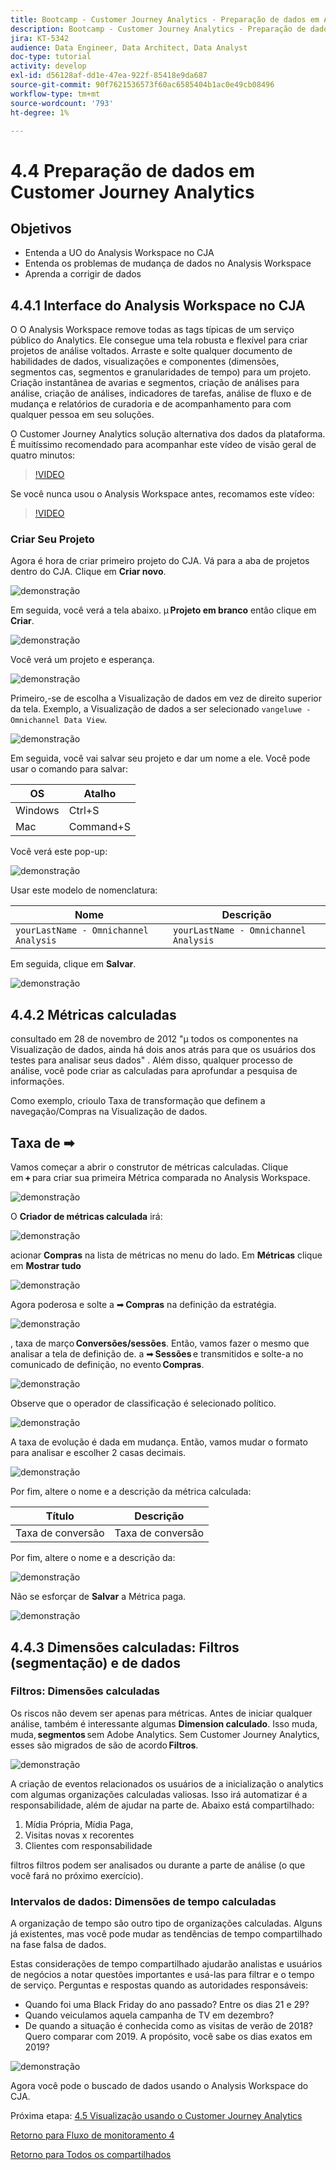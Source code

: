 ```yaml
---
title: Bootcamp - Customer Journey Analytics - Preparação de dados em Analysis Workspace - Brasil
description: Bootcamp - Customer Journey Analytics - Preparação de dados em Analysis Workspace - Brasil
jira: KT-5342
audience: Data Engineer, Data Architect, Data Analyst
doc-type: tutorial
activity: develop
exl-id: d56128af-dd1e-47ea-922f-85418e9da687
source-git-commit: 90f7621536573f60ac6585404b1ac0e49cb08496
workflow-type: tm+mt
source-wordcount: '793'
ht-degree: 1%

---
```


# 4.4 Preparação de dados em Customer Journey Analytics

## Objetivos

- Entenda a UO do Analysis Workspace no CJA
- Entenda os problemas de mudança de dados no Analysis Workspace
- Aprenda a corrigir de dados

## 4.4.1 Interface do Analysis Workspace no CJA

O O Analysis Workspace remove todas as tags típicas de um serviço público do Analytics. Ele consegue uma tela robusta e flexível para criar projetos de análise voltados. Arraste e solte qualquer documento de habilidades de dados, visualizações e componentes (dimensões, segmentos cas, segmentos e granularidades de tempo) para um projeto. Criação instantânea de avarias e segmentos, criação de análises para análise, criação de análises, indicadores de tarefas, análise de fluxo e de mudança e relatórios de curadoria e de acompanhamento para com qualquer pessoa em seu soluções.

O Customer Journey Analytics solução alternativa dos dados da plataforma. É muitíssimo recomendado para acompanhar este vídeo de visão geral de quatro minutos:

>[!VIDEO](https://video.tv.adobe.com/v/35109?quality=12&learn=on)

Se você nunca usou o Analysis Workspace antes, recomamos este vídeo:

>[!VIDEO](https://video.tv.adobe.com/v/26266?quality=12&learn=on)

### Criar Seu Projeto

Agora é hora de criar primeiro projeto do CJA. Vá para a aba de projetos dentro do CJA. Clique em **Criar novo**.

![demonstração](./images/prmenu.png)

Em seguida, você verá a tela abaixo. µ **Projeto em branco** então clique em **Criar**.

![demonstração](./images/prmenu1.png)

Você verá um projeto e esperança.

![demonstração](./images/premptyprojects.png)

Primeiro,-se de escolha a Visualização de dados em vez de direito superior da tela. Exemplo, a Visualização de dados a ser selecionado `vangeluwe - Omnichannel Data View`.

![demonstração](./images/prdv.png)

Em seguida, você vai salvar seu projeto e dar um nome a ele. Você pode usar o comando para salvar:

| OS | Atalho |
| ----------------- |-------------| 
| Windows | Ctrl+S |
| Mac | Command+S |

Você verá este pop-up:

![demonstração](./images/prsave.png)

Usar este modelo de nomenclatura:

| Nome | Descrição |
| ----------------- |-------------| 
| `yourLastName - Omnichannel Analysis` | `yourLastName - Omnichannel Analysis` |

Em seguida, clique em **Salvar**.

![demonstração](./images/prsave2.png)

## 4.4.2 Métricas calculadas

consultado em 28 de novembro de 2012 &quot;µ todos os componentes na Visualização de dados, ainda há dois anos atrás para que os usuários dos testes para analisar seus dados&quot; . Além disso, qualquer processo de análise, você pode criar as calculadas para aprofundar a pesquisa de informações.

Como exemplo, crioulo Taxa de transformação que definem a navegação/Compras na Visualização de dados.

## Taxa de ➡

Vamos começar a abrir o construtor de métricas calculadas. Clique em **+** para criar sua primeira Métrica comparada no Analysis Workspace.

![demonstração](./images/pradd.png)

O **Criador de métricas calculada** irá:

![demonstração](./images/prbuilder.png)

acionar **Compras** na lista de métricas no menu do lado. Em **Métricas** clique em **Mostrar tudo**

![demonstração](./images/calcbuildercr1.png)

Agora poderosa e solte a ➡ **Compras** na definição da estratégia.

![demonstração](./images/calcbuildercr2.png)

, taxa de março **Conversões/sessões**. Então, vamos fazer o mesmo que analisar a tela de definição de. a ➡ **Sessões** e transmitidos e solte-a no comunicado de definição, no evento **Compras**.

![demonstração](./images/calcbuildercr3.png)

Observe que o operador de classificação é selecionado político.

![demonstração](./images/calcbuildercr4.png)

A taxa de evolução é dada em mudança. Então, vamos mudar o formato para analisar e escolher 2 casas decimais.

![demonstração](./images/calcbuildercr5.png)

Por fim, altere o nome e a descrição da métrica calculada:

| Título | Descrição |
| ----------------- |-------------| 
| Taxa de conversão | Taxa de conversão |

Por fim, altere o nome e a descrição da:

![demonstração](./images/calcbuildercr6.png)

Não se esforçar de **Salvar** a Métrica paga.

![demonstração](./images/pr9.png)

## 4.4.3 Dimensões calculadas: Filtros (segmentação) e de dados

### Filtros: Dimensões calculadas

Os riscos não devem ser apenas para métricas. Antes de iniciar qualquer análise, também é interessante algumas **Dimension calculado**. Isso muda, muda, **segmentos** sem Adobe Analytics. Sem Customer Journey Analytics, esses são migrados de são de acordo **Filtros**.

![demonstração](./images/prfilters.png)

A criação de eventos relacionados os usuários de a inicialização o analytics com algumas organizações calculadas valiosas. Isso irá automatizar é a responsabilidade, além de ajudar na parte de. Abaixo está compartilhado:

1. Mídia Própria, Mídia Paga,
2. Visitas novas x recorentes
3. Clientes com responsabilidade

filtros filtros podem ser analisados ou durante a parte de análise (o que você fará no próximo exercício).

### Intervalos de dados: Dimensões de tempo calculadas

A organização de tempo são outro tipo de organizações calculadas. Alguns já existentes, mas você pode mudar as tendências de tempo compartilhado na fase falsa de dados.

Estas considerações de tempo compartilhado ajudarão analistas e usuários de negócios a notar questões importantes e usá-las para filtrar e o tempo de serviço. Perguntas e respostas quando as autoridades responsáveis:

- Quando foi uma Black Friday do ano passado? Entre os dias 21 e 29?
- Quando veiculamos aquela campanha de TV em dezembro?
- De quando a situação é conhecida como as visitas de verão de 2018? Quero comparar com 2019. A propósito, você sabe os dias exatos em 2019?

![demonstração](./images/timedimensions.png)

Agora você pode o buscado de dados usando o Analysis Workspace do CJA.

Próxima etapa: [4.5 Visualização usando o Customer Journey Analytics](./ex5.md)

[Retorno para Fluxo de monitoramento 4](./uc4.md)

[Retorno para Todos os compartilhados](./../../overview.md)
